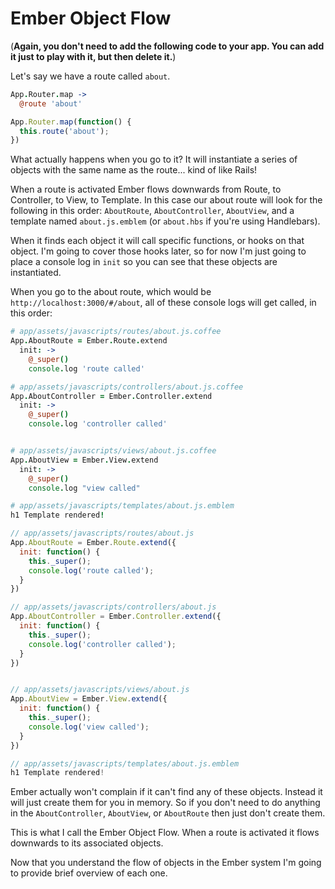 # Ember Object Flow

(**Again, you don't need to add the following code to your app. You can add it just to play with it, but then delete it.**)

Let's say we have a route called `about`.

```coffee
App.Router.map ->
  @route 'about'
```
```javascript
App.Router.map(function() {
  this.route('about');
})
```

What actually happens when you go to it? It will instantiate a series of objects with the same name as the route... kind of like Rails!

When a route is activated Ember flows downwards from Route, to Controller, to View, to Template. In this case our about route will look for the following in this order: `AboutRoute`, `AboutController`, `AboutView`, and a template named `about.js.emblem` (or `about.hbs` if you're using Handlebars).

When it finds each object it will call specific functions, or hooks on that object. I'm going to cover those hooks later, so for now I'm just going to place a console log in `init` so you can see that these objects are instantiated.

When you go to the about route, which would be `http://localhost:3000/#/about`, all of these console logs will get called, in this order:

```coffee
# app/assets/javascripts/routes/about.js.coffee
App.AboutRoute = Ember.Route.extend
  init: ->
    @_super()
    console.log 'route called'

# app/assets/javascripts/controllers/about.js.coffee
App.AboutController = Ember.Controller.extend
  init: ->
    @_super()
    console.log 'controller called'


# app/assets/javascripts/views/about.js.coffee
App.AboutView = Ember.View.extend
  init: ->
    @_super()
    console.log "view called"

# app/assets/javascripts/templates/about.js.emblem
h1 Template rendered!
```
```javascript
// app/assets/javascripts/routes/about.js
App.AboutRoute = Ember.Route.extend({
  init: function() {
    this._super();
    console.log('route called');
  }
})

// app/assets/javascripts/controllers/about.js
App.AboutController = Ember.Controller.extend({
  init: function() {
    this._super();
    console.log('controller called');
  }
})


// app/assets/javascripts/views/about.js
App.AboutView = Ember.View.extend({
  init: function() {
    this._super();
    console.log('view called');
  }
})

// app/assets/javascripts/templates/about.js.emblem
h1 Template rendered!
```

Ember actually won't complain if it can't find any of these objects. Instead it will just create them for you in memory. So if you don't need to do anything in the `AboutController`, `AboutView`, or `AboutRoute` then just don't create them.

This is what I call the Ember Object Flow. When a route is activated it flows downwards to its associated objects.

Now that you understand the flow of objects in the Ember system I'm going to provide brief overview of each one.
